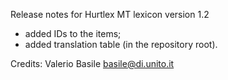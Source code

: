 Release notes for Hurtlex MT lexicon version 1.2
- added IDs to the items;
- added translation table (in the repository root).

Credits: Valerio Basile <basile@di.unito.it>
